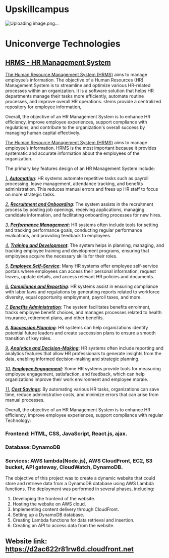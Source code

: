 # Upskillcampus

![Uploading image.png…]()

# Uniconverge Technologies


## [HRMS - HR Management System]()

[The Human Resource Management System (HRMS)]() aims to manage employee’s information. The objective of a Human Resources (HR) Management System is to streamline and optimize various HR-related processes within an organization. It is a software solution that helps HR departments manage their tasks more efficiently, automate routine processes, and improve overall HR operations. stems provide a centralized repository for employee information, 

Overall, the objective of an HR Management System is to enhance HR efficiency, improve employee experiences, support compliance with regulations, and contribute to the organization's overall success by managing human capital effectively.



[The Human Resource Management System (HRMS)]() aims to manage employee’s information. HRMS is the most important because it provides systematic and accurate information about the employees of the organization. 

The primary key features design of an HR Management System include:

[*1.*]()	[***Automation***](): HR systems automate repetitive tasks such as payroll processing, leave management, attendance tracking, and benefits administration. This reduces manual errors and frees up HR staff to focus on more strategic tasks.

[*2.*]()	[***Recruitment and Onboarding***](): The system assists in the recruitment process by posting job openings, receiving applications, managing candidate information, and facilitating onboarding processes for new hires.

[*3.*]()	[***Performance Management***](): HR systems often include tools for setting and tracking performance goals, conducting regular performance evaluations, and providing feedback to employees.

[*4.*]()	[***Training and Development***](): The system helps in planning, managing, and tracking employee training and development programs, ensuring that employees acquire the necessary skills for their roles.

[*5.*]()	[***Employee Self-Service***](): Many HR systems offer employee self-service portals where employees can access their personal information, request leaves, update details, and access relevant HR policies and documents.

[*6.*]()	[***Compliance and Reporting***](): HR systems assist in ensuring compliance with labor laws and regulations by generating reports related to workforce diversity, equal opportunity employment, payroll taxes, and more.

[*7.*]()	[***Benefits Administration***](): The system facilitates benefits enrolment, tracks employee benefit choices, and manages processes related to health insurance, retirement plans, and other benefits.

[*8.*]()	[***Succession Planning***](): HR systems can help organizations identify potential future leaders and create succession plans to ensure a smooth transition of key roles.

[*9.*]()	[***Analytics and Decision-Making***](): HR systems often include reporting and analytics features that allow HR professionals to generate insights from the data, enabling informed decision-making and strategic planning.

[*10.*]()	[***Employee Engagement***](): Some HR systems provide tools for measuring employee engagement, satisfaction, and feedback, which can help organizations improve their work environment and employee morale.

[*11.*]()	[***Cost Savings***](): By automating various HR tasks, organizations can save time, reduce administrative costs, and minimize errors that can arise from manual processes.
    
Overall, the objective of an HR Management System is to enhance HR efficiency, improve employee experiences, support compliance with regular
Technology:

### Frontend: HTML, CSS, JavaScript, React.js, ajax.
### Database: DynamoDB
### Services: AWS lambda(Node.js), AWS CloudFront, EC2, S3 bucket, API gateway, CloudWatch, DynamoDB.


The objective of this project was to create a dynamic website that could store and retrieve data from a DynamoDB database using AWS Lambda functions. The deployment was performed in several phases, including:

1.	Developing the frontend of the website.
2.	Hosting the website on AWS cloud.
3.	Implementing content delivery through CloudFront.
4.	Setting up a DynamoDB database.
5.	Creating Lambda functions for data retrieval and insertion.
6.	Creating an API to access data from the website.
   
## Website link: https://d2ac622r81rw6d.cloudfront.net  


